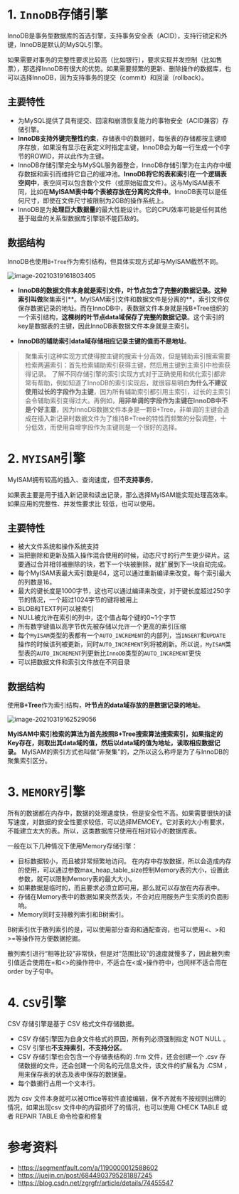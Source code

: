 # 1. `InnoDB`存储引擎

InnoDB是事务型数据库的首选引擎，支持事务安全表（ACID），支持行锁定和外键，InnoDB是默认的MySQL引擎。

如果需要对事务的完整性要求比较高（比如银行），要求实现并发控制（比如售票），那选择InnoDB有很大的优势。如果需要频繁的更新、删除操作的数据库，也可以选择InnoDB，因为支持事务的提交（commit）和回滚（rollback）。

## 主要特性

- 为MySQL提供了具有提交、回滚和崩溃恢复能力的事物安全（ACID兼容）存储引擎。
- **InnoDB支持外键完整性约束**，存储表中的数据时，每张表的存储都按主键顺序存放，如果没有显示在表定义时指定主键，InnoDB会为每一行生成一个6字节的ROWID，并以此作为主键。
- InnoDB存储引擎完全与MySQL服务器整合，InnoDB存储引擎为在主内存中缓存数据和索引而维持它自己的缓冲池。**InnoDB将它的表和索引在一个逻辑表空间中**，表空间可以包含数个文件（或原始磁盘文件）。这与MyISAM表不同，比如在**MyISAM表中每个表被存放在分离的文件中**。InnoDB表可以是任何尺寸，即使在文件尺寸被限制为2GB的操作系统上。
- InnoDB是为**处理巨大数据量**的最大性能设计。它的CPU效率可能是任何其他基于磁盘的关系型数据库引擎锁不能匹敌的。

## 数据结构

InnoDB也使用`B+Tree`作为索引结构，但具体实现方式却与MyISAM截然不同。

![image-20210319161803405](https://i.loli.net/2021/03/19/r2UhHpfGxgtA4VJ.png)

- **InnoDB的数据文件本身就是索引文件，叶节点包含了完整的数据记录。这种索引叫做**聚集索引**。MyISAM索引文件和数据文件是分离的**，索引文件仅保存数据记录的地址。而在InnoDB中，表数据文件本身就是按B+Tree组织的一个索引结构，**这棵树的叶节点data域保存了完整的数据记录**。这个索引的key是数据表的主键，因此InnoDB表数据文件本身就是主索引。

- **InnoDB的辅助索引data域存储相应记录主键的值而不是地址**。

> 聚集索引这种实现方式使得按主键的搜索十分高效，但是辅助索引搜索需要检索两遍索引：首先检索辅助索引获得主键，然后用主键到主索引中检索获得记录。
> 了解不同存储引擎的索引实现方式对于正确使用和优化索引都非常有帮助，例如知道了InnoDB的索引实现后，就很容易明白**为什么不建议使用过长的字段作为主键**，因为所有辅助索引都引用主索引，过长的主索引会令辅助索引变得过大。再例如，**用非单调的字段作为主键在InnoDB中不是个好主意**，因为InnoDB数据文件本身是一颗B+Tree，非单调的主键会造成在插入新记录时数据文件为了维持B+Tree的特性而频繁的分裂调整，十分低效，而使用自增字段作为主键则是一个很好的选择。

# 2. `MYISAM`引擎

MyISAM拥有较高的插入、查询速度，但**不支持事务**。

如果表主要是用于插入新记录和读出记录，那么选择MyISAM能实现处理高效率。如果应用的完整性、并发性要求比 较低，也可以使用。

## 主要特性

- 被大文件系统和操作系统支持
- 当把删除和更新及插入操作混合使用的时候，动态尺寸的行产生更少碎片。这要通过合并相邻被删除的块，若下一个块被删除，就扩展到下一块自动完成。
- 每个MyISAM表最大索引数是64，这可以通过重新编译来改变。每个索引最大的列数是16。
- 最大的键长度是1000字节，这也可以通过编译来改变，对于键长度超过250字节的情况，一个超过1024字节的键将被用上
- BLOB和TEXT列可以被索引
- NULL被允许在索引的列中，这个值占每个键的0~1个字节
- 所有数字键值以高字节优先被存储以允许一个更高的索引压缩
- 每个`MyISAM`类型的表都有一个`AUTO_INCREMENT`的内部列，当`INSERT`和`UPDATE`操作的时候该列被更新，同时`AUTO_INCREMENT`列将被刷新。所以说，`MyISAM`类型表的`AUTO_INCREMENT`列更新比`InnoDB`类型的`AUTO_INCREMENT`更快
- 可以把数据文件和索引文件放在不同目录

## 数据结构

使用**B+Tree**作为索引结构，**叶节点的data域存放的是数据记录的地址**。

![image-20210319162529056](https://i.loli.net/2021/03/19/jUkZuDVdIxME2aF.png)

**MyISAM中索引检索的算法为首先按照B+Tree搜索算法搜索索引，如果指定的Key存在，则取出其data域的值，然后以data域的值为地址，读取相应数据记录。**
MyISAM的索引方式也叫做“非聚集”的，之所以这么称呼是为了与InnoDB的聚集索引区分。

# 3. `MEMORY`引擎

所有的数据都在内存中，数据的处理速度快，但是安全性不高。如果需要很快的读写速度，对数据的安全性要求较低，可以选择MEMOEY。它对表的大小有要求，不能建立太大的表。所以，这类数据库只使用在相对较小的数据库表。

一般在以下几种情况下使用Memory存储引擎：

- 目标数据较小，而且被非常频繁地访问。 在内存中存放数据，所以会造成内存的使用，可以通过参数max_heap_table_size控制Memory表的大小，设置此参数，就可以限制Memory表的最大大小。
- 如果数据是临时的，而且要求必须立即可用，那么就可以存放在内存表中。
- 存储在Memory表中的数据如果突然丢失，不会对应用服务产生实质的负面影响。
- Memory同时支持散列索引和B树索引。

B树索引优于散列索引的是，可以使用部分查询和通配查询，也可以使用<、>和>=等操作符方便数据挖掘。

散列索引进行“相等比较”非常快，但是对“范围比较”的速度就慢多了，因此散列索引值适合使用在=和<>的操作符中，不适合在<或>操作符中，也同样不适合用在order by子句中。

# 4. `CSV`引擎

CSV 存储引擎是基于 CSV 格式文件存储数据。

- CSV 存储引擎因为自身文件格式的原因，所有列必须强制指定 NOT NULL 。
- CSV 引擎也**不支持索引**，**不支持分区**。
- CSV 存储引擎也会包含一个存储表结构的 .frm 文件，还会创建一个 .csv 存储数据的文件，还会创建一个同名的元信息文件，该文件的扩展名为 .CSM ，用来保存表的状态及表中保存的数据量。
- 每个数据行占用一个文本行。

因为 csv 文件本身就可以被Office等软件直接编辑，保不齐就有不按规则出牌的情况，如果出现csv 文件中的内容损坏了的情况，也可以使用 CHECK TABLE 或者 REPAIR TABLE 命令检查和修复

# 参考资料

- https://segmentfault.com/a/1190000012588602
- https://juejin.cn/post/6844903795281887245
- https://blog.csdn.net/zgrgfr/article/details/74455547